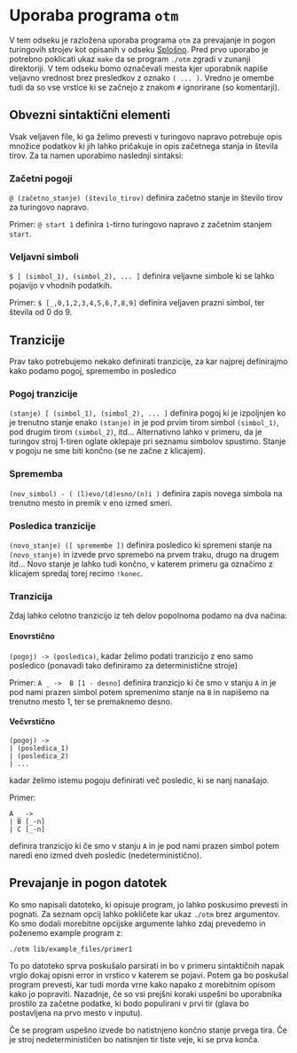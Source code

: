 # Uporaba programa `otm`
V tem odseku je razložena uporaba programa `otm` za prevajanje in pogon turingovih strojev kot opisanih v odseku [Splošno](splosno.md). Pred prvo uporabo je potrebno poklicati ukaz `make` da se program `./otm` zgradi v zunanji direktoriji. V tem odseku bomo označevali mesta kjer uporabnik napiše veljavno vrednost brez presledkov z oznako `( ... )`. Vredno je omembe tudi da so vse vrstice ki se začnejo z znakom `#` ignorirane (so komentarji).

## Obvezni sintaktični elementi 
Vsak veljaven file, ki ga želimo prevesti v turingovo napravo potrebuje opis množice podatkov ki jih lahko pričakuje in opis začetnega stanja in števila tirov. Za ta namen uporabimo naslednji sintaksi:

### Začetni pogoji
`@ (začetno_stanje) (število_tirov)` definira začetno stanje in število tirov za turingovo napravo.

Primer: `@ start 1` definira `1`-tirno turingovo napravo z začetnim stanjem `start`. 

### Veljavni simboli
`$ [ (simbol_1), (simbol_2), ... ]` definira veljavne simbole ki se lahko pojavijo v vhodnih podatkih.

Primer: `$ [_,0,1,2,3,4,5,6,7,8,9]` definira veljaven prazni simbol, ter števila od 0 do 9.

## Tranzicije
Prav tako potrebujemo nekako definirati tranzicije, za kar najprej definirajmo kako podamo pogoj, spremembo in posledico
### Pogoj tranzicije
`(stanje) [ (simbol_1), (simbol_2), ... ]` definira pogoj ki je izpoljnjen 
ko je trenutno stanje enako `(stanje)` in je pod prvim tirom simbol `(simbol_1)`, pod drugim tirom `(simbol_2)`, itd... Alternativno lahko v primeru, da je turingov stroj 1-tiren oglate oklepaje pri seznamu simbolov spustimo. Stanje v pogoju ne sme biti končno (se ne začne z klicajem).
### Sprememba
`(nov_simbol) - ( (l)evo/(d)esno/(n)i )` definira zapis novega simbola na trenutno mesto in premik v eno izmed smeri. 
### Posledica tranzicije
`(novo_stanje) ([ spremembe ])` definira posledico ki spremeni stanje na `(novo_stanje)` in izvede prvo spremebo na prvem traku, drugo na drugem itd... Novo stanje je lahko tudi končno, v katerem primeru ga označimo z klicajem spredaj torej recimo `!konec`.
### Tranzicija
Zdaj lahko celotno tranzicijo iz teh delov popolnoma podamo na dva načina:
#### Enovrstično
`(pogoj) -> (posledica)`, kadar želimo podati tranzicijo z eno samo posledico (ponavadi tako definiramo za deterministične stroje)

Primer: `A _ ->  B [1 - desno]` definira tranzicjo ki če smo v stanju `A` in je pod nami prazen simbol potem spremenimo stanje na `B` in napišemo na trenutno mesto 1, ter se premaknemo desno.  
#### Večvrstično 
```
(pogoj) -> 
| (posledica_1)
| (posledica_2)
| ...
```
kadar želimo istemu pogoju definirati več posledic, ki se nanj nanašajo.

Primer: 
```
A _ ->
| B [_-n]
| C [_-n]
```
definira tranzicijo ki če smo v stanju `A` in je pod nami prazen simbol potem naredi eno izmed dveh posledic (nedeterministično).

## Prevajanje in pogon datotek
Ko smo napisali datoteko, ki opisuje program, jo lahko poskusimo prevesti in pognati.
Za seznam opcij lahko pokličete kar ukaz `./otm` brez argumentov. Ko smo dodali morebitne opcijske argumente lahko zdaj prevedemo in poženemo example program z:
```
./otm lib/example_files/primer1
```
To po datoteko sprva poskušalo parsirati in bo v primeru sintaktičnih napak vrglo dokaj opisni error in vrstico v katerem se pojavi. Potem ga bo poskušal program prevesti, kar tudi morda vrne kako napako z morebitnim opisom kako jo popraviti. Nazadnje, če so vsi prejšni koraki uspešni bo uporabnika prostilo za začetne podatke, ki bodo populirani v prvi tir (glava bo postavljena na prvo mesto v inputu). 

Če se program uspešno izvede bo natistnjeno končno stanje prvega tira. Če je stroj nedeterminističen bo natisnjen tir tiste veje, ki se prva konča.